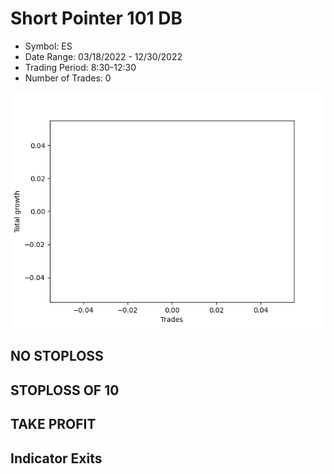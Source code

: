 # Short Pointer 101 DB 
- Symbol: ES
- Date Range: 03/18/2022 - 12/30/2022
- Trading Period: 8:30-12:30
- Number of Trades: 0

![Plot](ShortPointer101DBES.png)
## NO STOPLOSS













## STOPLOSS OF 10













## TAKE PROFIT











## Indicator Exits
